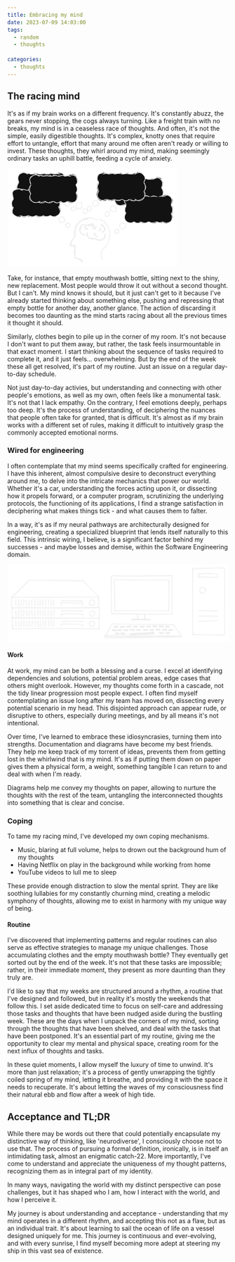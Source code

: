 ```yaml
---
title: Embracing my mind
date: 2023-07-09 14:03:00
tags:
  - random
  - thoughts

categories:
  - thoughts
---
```


## The racing mind

<p>It's as if my brain works on a different frequency. It's constantly abuzz,
the gears never stopping, the cogs always turning. Like a freight train
with no breaks, my mind is in a ceaseless race of thoughts. And often,
it's not the simple, easily digestible thoughts. It's complex, knotty
ones that require effort to untangle, effort that many around me often aren't ready
or willing to invest. These thoughts, they whirl around my mind, making seemingly
ordinary tasks an uphill battle, feeding a cycle of anxiety.</p>

![Multiple thoughts](images/embracing-my-mind/multiple-thoughts.png)

<p>Take, for instance, that empty mouthwash bottle, sitting next to the shiny,
new replacement. Most people would throw it out without a second thought.
But I can't. My mind knows it should, but it just can't get to it because
I've already started thinking about something else, pushing and repressing that
empty bottle for another day, another glance. The action of discarding it
becomes too daunting as the mind starts racing about all the previous
times it thought it should.</p>

<p>Similarly, clothes begin to pile up in the corner of my room.
It's not because I don't want to put them away, but rather,
the task feels insurmountable in that exact moment.
I start thinking about the sequence
of tasks required to complete it, and it just feels... overwhelming. 
But by the end of the week these all get resolved, it's part of my routine.
Just an issue on a regular day-to-day schedule.</p>

<p>Not just day-to-day activies, but understanding and connecting with other people's emotions, as well as my own,
often feels like a monumental task. It's not that I lack empathy. On the contrary,
I feel emotions deeply, perhaps too deep.
It's the process of understanding, of deciphering the nuances that people often
take for granted, that is difficult. It's almost as if my brain works
with a different set of rules, making it difficult to intuitively grasp the commonly
accepted emotional norms.</p>

### Wired for engineering

<p>I often contemplate that my mind seems specifically crafted for engineering.
I have this inherent, almost compulsive desire to deconstruct everything
around me, to delve into the intricate mechanics that power our world.
Whether it's a car, understanding the forces acting upon it, or dissecting
how it propels forward, or a computer program, scrutinizing the underlying
protocols, the functioning of its applications, I find a strange satisfaction
in deciphering what makes things tick - and what causes them to falter.</p>

<p>In a way, it's as if my neural pathways are architecturally designed for
engineering, creating a specialized blueprint that lends itself naturally
to this field. This intrinsic wiring, I believe, is a significant factor behind my
successes - and maybe losses and demise, within the Software Engineering domain.</p>

![Computers and servers](images/embracing-my-mind/computers-and-servers.png)

#### Work

<p>At work, my mind can be both a blessing and a curse. I excel at identifying
dependencies and solutions, potential problem areas, edge cases that others might overlook. However, my thoughts come forth in a cascade, not the tidy linear
progression most people expect. I often find myself contemplating an issue long after
my team has moved on, dissecting every potential scenario in my head.
This disjointed approach can appear rude, or disruptive to others, especially
during meetings, and by all means it's not intentional.</p>

<p>Over time, I've learned to embrace these idiosyncrasies, turning them into strengths.
Documentation and diagrams have become my best friends. They help me keep track
of my torrent of ideas, prevents them from getting lost in the whirlwind
that is my mind. It's as if putting them down on paper gives them a physical form,
a weight, something tangible I can return to and deal with when I'm ready.</p>

<p>Diagrams help me convey my thoughts on paper, allowing to nurture the thoughts
with the rest of the team, untangling the interconnected thoughts into something
that is clear and concise.</p>

### Coping

<p>To tame my racing mind, I've developed my own coping mechanisms.</p>

- Music, blaring at full volume, helps to drown out the background hum of my thoughts
- Having Netflix on play in the background while working from home
- YouTube videos to lull me to sleep

<p>These provide enough distraction to slow the mental sprint.
They are like soothing lullabies for my constantly churning mind, creating a melodic
symphony of thoughts, allowing me to exist in harmony with my unique way of being.</p>

#### Routine

<p>I've discovered that implementing patterns and regular routines can also serve as
effective strategies to manage my unique challenges.
Those accumulating clothes and the empty mouthwash bottle?
They eventually get sorted out by the end of the week.
It's not that these tasks are impossible; rather, in their immediate moment,
they present as more daunting than they truly are.</p>

<p>I'd like to say that my weeks are structured around a rhythm, a routine that I've
designed and followed, but in reality it's mostly the weekends that follow this.
I set aside dedicated time to focus on self-care and addressing those tasks and thoughts
that have been nudged aside during the bustling week.
These are the days when I unpack the corners of my mind, sorting through the
thoughts that have been shelved, and deal with the tasks that have been postponed.
It's an essential part of my routine, giving me the opportunity to clear my mental
and physical space, creating room for the next influx of thoughts and tasks.</p>

<p>In these quiet moments, I allow myself the luxury of time to unwind.
It's more than just relaxation; it's a process of gently unwrapping the tightly
coiled spring of my mind, letting it breathe, and providing it with the space it
needs to recuperate. It's about letting the waves of my consciousness find their
natural ebb and flow after a week of high tide.</p>

## Acceptance and TL;DR

<p>While there may be words out there that could potentially encapsulate
my distinctive way of thinking, like 'neurodiverse', I consciously
choose not to use that. The process of pursuing a formal definition, ironically,
is in itself an intimidating task, almost an enigmatic catch-22.
More importantly, I've come to understand and appreciate the uniqueness of my thought
patterns, recognizing them as in integral part of my identity.</p>

<p>In many ways, navigating the world with my distinct perspective can pose challenges,
but it has shaped who I am, how I interact with the world, and how I perceive it.</p>

<p>My journey is about understanding and acceptance - understanding that my mind operates
in a different rhythm, and accepting this not as a flaw, but
as an individual trait. It's about learning to sail the ocean of life on a vessel
designed uniquely for me. This journey is continuous and ever-evolving, and
with every sunrise, I find myself becoming more adept at steering my ship in this vast
sea of existence.</p>
